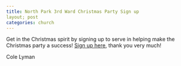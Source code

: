 ```yaml
---
title: North Park 3rd Ward Christmas Party Sign up
layout; post
categories: church
---
```



Get in the Christmas spirit by signing up to serve in helping make the Christmas party a success! [Sign up here](https://docs.google.com/forms/d/1OJpVrh3HBiMzwHMszn_a9sX_YkpXfipTCWgX06ktvb8/edit?usp=drivesdk), thank you very much!

Cole Lyman
